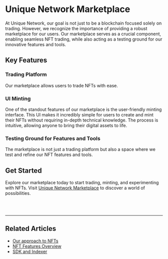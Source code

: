 # Unique Network Marketplace

At Unique Network, our goal is not just to be a blockchain focused solely on trading. However, we recognize the importance of providing a robust marketplace for our users. Our marketplace serves as a crucial component, enabling seamless NFT trading, while also acting as a testing ground for our innovative features and tools.

## Key Features

### Trading Platform

Our marketplace allows users to trade NFTs with ease. 

### UI Minting

One of the standout features of our marketplace is the user-friendly minting interface. This UI makes it incredibly simple for users to create and mint their NFTs without requiring in-depth technical knowledge. The process is intuitive, allowing anyone to bring their digital assets to life.

### Testing Ground for Features and Tools

The marketplace is not just a trading platform but also a space where we test and refine our NFT features and tools. 


## Get Started

Explore our marketplace today to start trading, minting, and experimenting with NFTs. Visit [Unique Network Marketplace](https://unqnft.io/market?filterState=) to discover a world of possibilities.

<br>
<br>

---

## Related Articles
- [Our approach to NFTs](../approach.md)
- [NFT Features Overview](../token-types/nft.md)
- [SDK and Indexer](./sdk-indexer.md)
